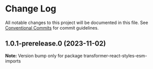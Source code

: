# Change Log

All notable changes to this project will be documented in this file.
See [Conventional Commits](https://conventionalcommits.org) for commit guidelines.

## 1.0.1-prerelease.0 (2023-11-02)

**Note:** Version bump only for package transformer-react-styles-esm-imports
